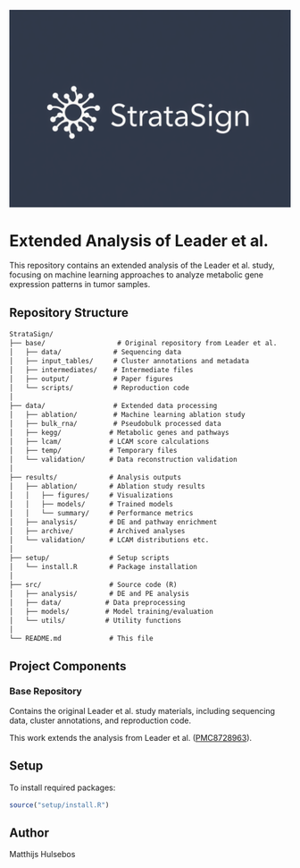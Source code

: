 <p align="center">
  <img src="stratasign.png" alt="StrataSign Overview" width="800"/>
</p>

# Extended Analysis of Leader et al.

This repository contains an extended analysis of the Leader et al. study, focusing on machine learning approaches to analyze metabolic gene expression patterns in tumor samples.

## Repository Structure

```
StrataSign/
├── base/                  # Original repository from Leader et al.
│   ├── data/             # Sequencing data
│   ├── input_tables/     # Cluster annotations and metadata
│   ├── intermediates/    # Intermediate files
│   ├── output/           # Paper figures
│   └── scripts/          # Reproduction code
│
├── data/                 # Extended data processing
│   ├── ablation/         # Machine learning ablation study
│   ├── bulk_rna/         # Pseudobulk processed data
│   ├── kegg/            # Metabolic genes and pathways
│   ├── lcam/            # LCAM score calculations
│   ├── temp/            # Temporary files
│   └── validation/      # Data reconstruction validation
│
├── results/             # Analysis outputs
│   ├── ablation/        # Ablation study results
│   │   ├── figures/     # Visualizations
│   │   ├── models/      # Trained models
│   │   └── summary/     # Performance metrics
│   ├── analysis/        # DE and pathway enrichment
│   ├── archive/         # Archived analyses
│   └── validation/      # LCAM distributions etc.
│
├── setup/               # Setup scripts
│   └── install.R        # Package installation
│
├── src/                 # Source code (R)
│   ├── analysis/        # DE and PE analysis
│   ├── data/           # Data preprocessing
│   ├── models/         # Model training/evaluation
│   └── utils/          # Utility functions
│
└── README.md            # This file
```

## Project Components

### Base Repository
Contains the original Leader et al. study materials, including sequencing data, cluster annotations, and reproduction code.

This work extends the analysis from Leader et al. ([PMC8728963](https://pmc.ncbi.nlm.nih.gov/articles/PMC8728963/)).

## Setup

To install required packages:
```R
source("setup/install.R")
```

## Author

Matthijs Hulsebos
